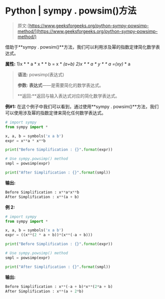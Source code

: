 # Python | sympy . powsim()方法

> 原文:[https://www.geeksforgeeks.org/python-sympy-powsimp-method/](https://www.geeksforgeeks.org/python-sympy-powsimp-method/)

借助于**sympy . powsim()**方法，我们可以利用涉及幂的指数定律简化数学表达式。

**属性:**
1)x * * a * x * * b = x * *(a+b)
2)x * * a * y * * a =(xy)* * a

> **语法:** powsimp(表达式)
> 
> **参数:**
> **表达式**——是需要简化的数学表达式。
> 
> **返回:**返回与输入表达式对应的简化数学表达式。

**例#1:**
在这个例子中我们可以看到，通过使用**sympy . powsim()**方法，我们可以使用涉及幂的指数定律来简化任何数学表达式。

```py
# import sympy
from sympy import * 

x, a, b = symbols('x a b')
expr = x**a * x**b

print("Before Simplification : {}".format(expr))

# Use sympy.powsimp() method
smpl = powsimp(expr) 

print("After Simplification : {}".format(smpl)) 
```

**输出:**

```py
Before Simplification : x**a*x**b
After Simplification : x**(a + b)

```

**例 2:**

```py
# import sympy
from sympy import * 

x, a, b = symbols('x a b')
expr = ((x**(2 * a + b))*(x**(-a + b)))

print("Before Simplification : {}".format(expr))

# Use sympy.powsimp() method
smpl = powsimp(expr) 

print("After Simplification : {}".format(smpl)) 
```

**输出:**

```py
Before Simplification : x**(-a + b)*x**(2*a + b)
After Simplification : x**(a + 2*b)

```